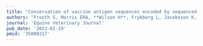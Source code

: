 ```yaml
---
title: "Conservation of vaccine antigen sequences encoded by sequenced strains of *Streptococcus equi* subsp. *equi*"
authors: "Frosth S, Morris ERA, **Wilson H**, Frykberg L, Jacobsson K, **Parkhill J**, Flock JI, Wood T, Guss B, Aanensen DM, Boyle AG, Riihimäki M, Cohen ND, Waller AS."
journal: 'Equine Veterinary Journal'
pub_date: '2022-01-19'
pmid: '35000217'
---
```

